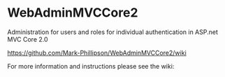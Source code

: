 # WebAdminMVCCore2
Administration for users and roles for individual authentication in ASP.net MVC Core 2.0


https://github.com/Mark-Phillipson/WebAdminMVCCore2/wiki
  
For more information and instructions please see the wiki:
